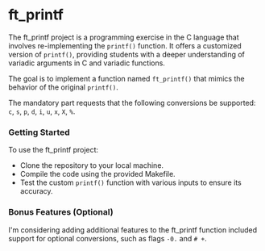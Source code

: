 # ft_printf

The ft_printf project is a programming exercise in the C language that involves re-implementing the `printf()` function. It offers a customized version of `printf()`, providing students with a deeper understanding of variadic  arguments in C and variadic functions.

The goal is to implement a function named `ft_printf()` that mimics the behavior of the original `printf()`.

The mandatory part requests that the following conversions be supported: `c`, `s`, `p`, `d`, `i`, `u`, `x`, `X`, `%`.


### Getting Started

To use the ft_printf project:

- Clone the repository to your local machine.
- Compile the code using the provided Makefile.
- Test the custom `printf()` function with various inputs to ensure its accuracy.


### Bonus Features (Optional)

I'm considering adding additional features to the ft_printf function included support for optional conversions, such as flags `-0.` and `# +`.